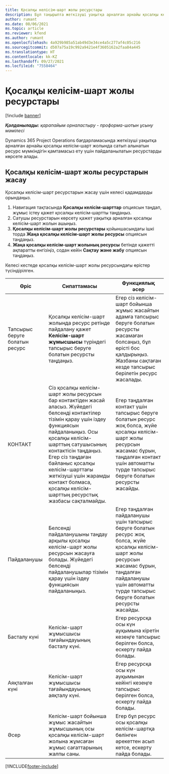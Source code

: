 ```yaml
---
title: Қосалқы келісім-шарт жолы ресурстары
description: Бұл тақырыпта жеткізуші уақытқа арналған арнайы қосалқы келісім-шарт жолы үшін қамтамасыз еткен қатысты ресурстарды көрсету жолы түсіндірілген.
author: rumant
ms.date: 08/06/2021
ms.topic: article
ms.reviewer: kfend
ms.author: rumant
ms.openlocfilehash: 4a929b985a51ab49d3e34ce4a5c277af4c05c216
ms.sourcegitcommit: d507a75a19c992a9421e4f3605162a2faa84a445
ms.translationtype: HT
ms.contentlocale: kk-KZ
ms.lasthandoff: 09/27/2021
ms.locfileid: "7558464"
---
```

# <a name="subcontract-line-resources"></a>Қосалқы келісім-шарт жолы ресурстары

[!include [banner](../../includes/dataverse-preview.md)]

_**Қолданылады:** қарапайым орналастыру - проформа-шотын ұсыну мәмілесі_

Dynamics 365 Project Operations бағдарламасында жеткізуші уақытқа арналған арнайы қосалқы келісім-шарт жолында сатып алынатын ресурс мүмкіндігін қамтамасыз ету үшін пайдаланылатын ресурстарды көрсете алады.

## <a name="create-subcontract-line-resources"></a>Қосалқы келісім-шарт жолы ресурстарын жасау

Қосалқы келісім-шарт ресурстарын жасау үшін келесі қадамдарды орындаңыз.

1. Навигация тақтасында **Қосалқы келісім-шарттар** опциясын таңдап, жұмыс істеу қажет қосалқы келісім-шартты таңдаңыз.
2. Сатушы ресурстарын көрсету қажет уақытқа арналған қосалқы келісім-шарт жолын ашыңыз.
3. **Қосалқы келісім-шарт жолы ресурстары** қойыншасындағы ішкі торда **Жаңа қосалқы келісім-шарт жолы ресурсы** опциясын таңдаңыз.
4. **Жаңа қосалқы келісім-шарт жолының ресурсы** бетінде қажетті ақпаратты енгізіңіз, содан кейін **Сақтау және жабу** опциясын таңдаңыз.

Келесі кестеде қосалқы келісім-шарт жолы ресурсындағы өрістер түсіндірілген.

| Өріс | Сипаттамасы | Функциялық әсер |
| ----- | ----------- | ----------------- |
| Тапсырыс беруге болатын ресурс | Қосалқы келісім-шарт жолында ресурс ретінде пайдалану қажет **Келісім-шарт жұмысшысы** түріндегі тапсырыс беруге болатын ресурсты таңдаңыз.| Егер сіз келісім-шарт бойынша жұмыс жасайтын адамға тапсырыс беруге болатын ресурсты жасамаған болсаңыз, бұл өрісті бос қалдырыңыз. Жазбаны сақтаған кезде тапсырыс берілетін ресурс жасалады.  |
| КОНТАКТ  | Сіз қосалқы келісім-шарт жолы ресурсын бар контактіден жасай аласыз. Жүйедегі белсенді контактілер тізімін қарау үшін іздеу функциясын пайдаланыңыз. Осы қосалқы келісім-шарттың сатушысының контактісін таңдаңыз. Егер сіз таңдаған байланыс қосалқы келісім-шарттағы жеткізуші үшін жарамды контакт болмаса, қосалқы келісім-шарттың ресурстық жазбасы сақталмайды.| Егер таңдалған контакт үшін тапсырыс беруге болатын ресурс жоқ болса, жүйе қосалқы келісім-шарт жолы ресурсын жасамас бұрын, таңдалған контакт үшін автоматты түрде тапсырыс беруге болатын ресурсты жасайды. |
| Пайдаланушы | Белсенді пайдаланушыны таңдау арқылы қосалқы келісім-шарт жолы ресурсын жасауға болады. Жүйедегі белсенді пайдаланушылар тізімін қарау үшін іздеу функциясын пайдаланыңыз.| Егер таңдалған пайдаланушы үшін тапсырыс беруге болатын ресурс жоқ болса, жүйе қосалқы келісім-шарт жолы ресурсын жасамас бұрын, таңдалған пайдаланушы үшін автоматты түрде тапсырыс беруге болатын ресурсты жасайды. |
| Басталу күні | Келісім-шарт жұмысшысы тағайындауының басталу күні.| Егер ресурсқа осы күн ауқымына кіретін кезеңге тапсырыс берілген болса, ескерту пайда болады. |
| Аяқталған күні | Келісім-шарт жұмысшысы тағайындауының аяқталу күні.| Егер ресурсқа осы күн ауқымынан кейінгі кезеңге тапсырыс берілген болса, ескерту пайда болады. |
| Әсер | Келісім-шарт бойынша жұмыс жасайтын жұмысшының осы қосалқы келісім-шарт жолына жұмсаған жұмыс сағаттарының жалпы саны.| Егер бұл ресурс осы қосалқы келісім-шартқа бөлінген әрекеттен асып кетсе, ескерту пайда болады. |


[!INCLUDE[footer-include](../../includes/footer-banner.md)]
